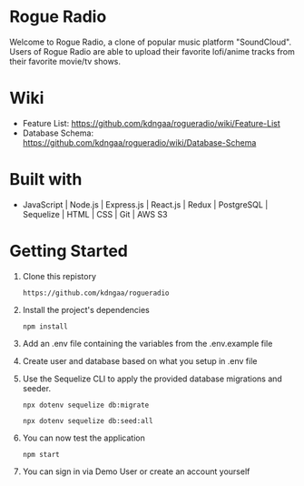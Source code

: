 # Rogue Radio
Welcome to Rogue Radio, a clone of popular music platform "SoundCloud". Users of Rogue Radio are able to upload their favorite lofi/anime tracks from their favorite movie/tv shows.
# Wiki
 * Feature List: https://github.com/kdngaa/rogueradio/wiki/Feature-List
 * Database Schema: https://github.com/kdngaa/rogueradio/wiki/Database-Schema
# Built with
 * JavaScript | Node.js | Express.js | React.js | Redux | PostgreSQL | Sequelize | HTML | CSS | Git | AWS S3

# Getting Started

1. Clone this repistory

    ```https://github.com/kdngaa/rogueradio```

2. Install the project's dependencies

    ```npm install```

3. Add an .env file containing the variables from the .env.example file

4. Create user and database based on what you setup in .env file

5. Use the Sequelize CLI to apply the provided database migrations and seeder.

    ```npx dotenv sequelize db:migrate```

    ```npx dotenv sequelize db:seed:all```

6. You can now test the application

    ```npm start```

7. You can sign in via Demo User or create an account yourself
